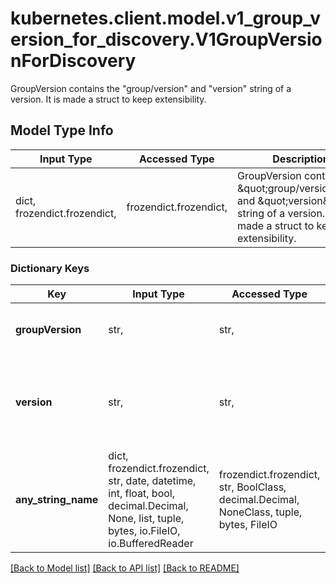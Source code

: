 # kubernetes.client.model.v1_group_version_for_discovery.V1GroupVersionForDiscovery

GroupVersion contains the \"group/version\" and \"version\" string of a version. It is made a struct to keep extensibility.

## Model Type Info
Input Type | Accessed Type | Description | Notes
------------ | ------------- | ------------- | -------------
dict, frozendict.frozendict,  | frozendict.frozendict,  | GroupVersion contains the \&quot;group/version\&quot; and \&quot;version\&quot; string of a version. It is made a struct to keep extensibility. | 

### Dictionary Keys
Key | Input Type | Accessed Type | Description | Notes
------------ | ------------- | ------------- | ------------- | -------------
**groupVersion** | str,  | str,  | groupVersion specifies the API group and version in the form \&quot;group/version\&quot; | 
**version** | str,  | str,  | version specifies the version in the form of \&quot;version\&quot;. This is to save the kubernetes.clients the trouble of splitting the GroupVersion. | 
**any_string_name** | dict, frozendict.frozendict, str, date, datetime, int, float, bool, decimal.Decimal, None, list, tuple, bytes, io.FileIO, io.BufferedReader | frozendict.frozendict, str, BoolClass, decimal.Decimal, NoneClass, tuple, bytes, FileIO | any string name can be used but the value must be the correct type | [optional]

[[Back to Model list]](../../README.md#documentation-for-models) [[Back to API list]](../../README.md#documentation-for-api-endpoints) [[Back to README]](../../README.md)

